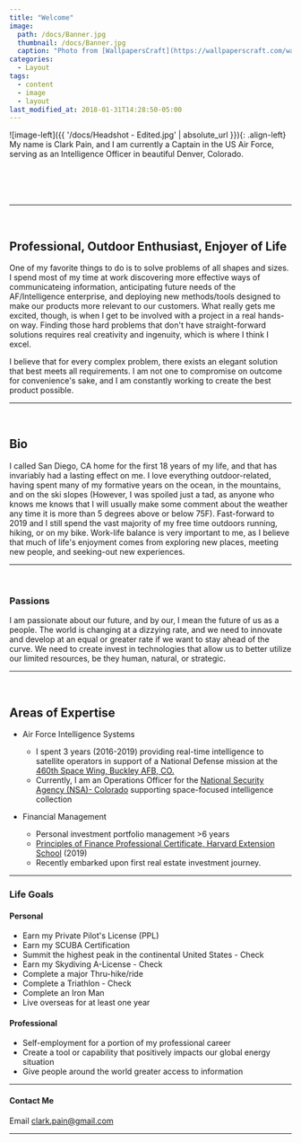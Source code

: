 ```yaml
---
title: "Welcome"
image: 
  path: /docs/Banner.jpg
  thumbnail: /docs/Banner.jpg
  caption: "Photo from [WallpapersCraft](https://wallpaperscraft.com/wallpaper/trail_trees_grass_90962)"
categories:
  - Layout
tags:
  - content
  - image
  - layout
last_modified_at: 2018-01-31T14:28:50-05:00
---
```


![image-left]({{ '/docs/Headshot - Edited.jpg' | absolute_url }}){: .align-left} My name is Clark Pain, and I am currently a Captain in the US Air Force, serving as an Intelligence Officer in beautiful Denver, Colorado. 
<br/>
<br/>
<br/>
<br/>
<br/>

---

<br/>

## Professional, Outdoor Enthusiast, Enjoyer of Life

One of my favorite things to do is to solve problems of all shapes and sizes. I spend most of my time at work discovering more effective ways of communicateing information, anticipating future needs of the AF/Intelligence enterprise, and deploying new methods/tools designed to make our products more relevant to our customers. What really gets me excited, though, is when I get to be involved with a project in a real hands-on way. Finding those hard problems that don't have straight-forward solutions requires real creativity and ingenuity, which is where I think I excel. 

I believe that for every complex problem, there exists an elegant solution that best meets all requirements. I am not one to compromise on outcome for convenience's sake, and I am constantly working to create the best product possible. 

---

<br/>

## Bio
I called San Diego, CA home for the first 18 years of my life, and that has invariably had a lasting effect on me. I love everything outdoor-related, having spent many of my formative years on the ocean, in the mountains, and on the ski slopes (However, I was spoiled just a tad, as anyone who knows me knows that I will usually make some comment about the weather any time it is more than 5 degrees above or below 75F). Fast-forward to 2019 and I still spend the vast majority of my free time outdoors running, hiking, or on my bike. Work-life balance is very important to me, as I believe that much of life's enjoyment comes from exploring new places, meeting new people, and seeking-out new experiences. 

---

<br/>

### Passions
I am passionate about our future, and by our, I mean the future of us as a people. The world is changing at a dizzying rate, and we need to innovate and develop at an equal or greater rate if we want to stay ahead of the curve. We need to create invest in technologies that allow us to better utilize our limited resources, be they human, natural, or strategic.  

---
  
<br/>

## Areas of Expertise
- Air Force Intelligence Systems
  - I spent 3 years (2016-2019) providing real-time intelligence to satellite operators in support of a National Defense mission at the [460th Space Wing, Buckley AFB, CO.](https://www.buckley.af.mil/Units/460th-Space-Wing/)
  - Currently, I am an Operations Officer for the [National Security Agency (NSA)- Colorado](https://www.nsa.gov/about/cryptologic-centers/colorado/) supporting space-focused intelligence collection

- Financial Management
  - Personal investment portfolio management >6 years
  - [Principles of Finance Professional Certificate, Harvard Extension School](https://www.extension.harvard.edu/academics/professional-graduate-certificates/principles-finance-certificate) (2019)
  - Recently embarked upon first real estate investment journey. 

---

### Life Goals

#### Personal
  - Earn my Private Pilot's License (PPL)
  - Earn my SCUBA Certification
  - Summit the highest peak in the continental United States - Check
  - Earn my Skydiving A-License - Check
  - Complete a major Thru-hike/ride
  - Complete a Triathlon - Check
  - Complete an Iron Man 
  - Live overseas for at least one year

#### Professional
  - Self-employment for a portion of my professional career
  - Create a tool or capability that positively impacts our global energy situation
  - Give people around the world greater access to information

---

#### Contact Me 
Email <clark.pain@gmail.com>

---
